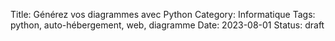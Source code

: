Title: Générez vos diagrammes avec Python
Category: Informatique
Tags: python, auto-hébergement, web, diagramme
Date: 2023-08-01
Status: draft
